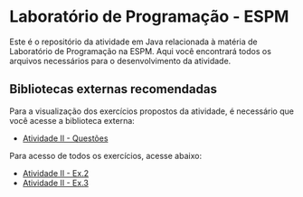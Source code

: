 # Laboratório de Programação - ESPM

Este é o repositório da atividade em Java relacionada à matéria de Laboratório de Programação na ESPM. Aqui você encontrará todos os arquivos necessários para o desenvolvimento da atividade.

## Bibliotecas externas recomendadas

Para a visualização dos exercícios propostos da atividade, é necessário que você acesse a biblioteca externa:

- [Atividade II - Questões](https://drive.google.com/file/d/1sj5NGKzjDprtrnN_UtKbRWnHHbaj1w31/view)

Para acesso de todos os exercícios, acesse abaixo:
- [Atividade II - Ex.2](https://github.com/anacatarinop/atividade-II---Ex2.git)
- [Atividade II - Ex.3](https://github.com/anacatarinop/atividadeII---Ex3.git)

